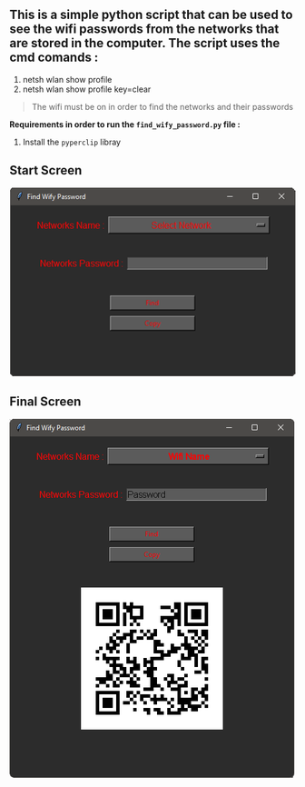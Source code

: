 ## This is a simple python script that can be used to see the wifi passwords from the networks that are stored in the computer. The script uses the cmd comands :
1. netsh wlan show profile
2. netsh wlan show profile <networs name> key=clear

> The wifi must be on in order to find the networks and their passwords
  
**Requirements in order to run the `find_wify_password.py`  file :**
  1. Install the `pyperclip` libray
  
  
## Start Screen
![Start Screen](https://github.com/NektariosPapagalakis/Find_Wifi_passwords/blob/main/read_me_img/start_screen.png)
## Final Screen
![Final Screen](https://github.com/NektariosPapagalakis/Find_Wifi_passwords/blob/main/read_me_img/final_screen.png)
